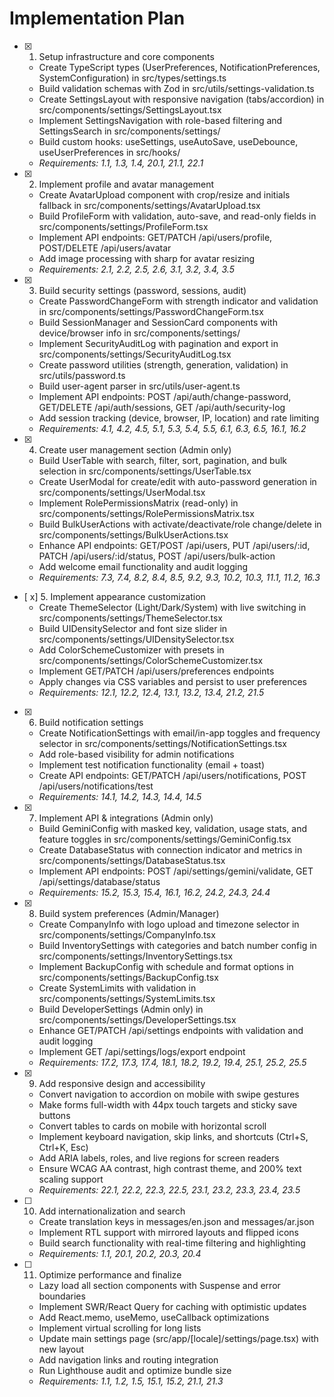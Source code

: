 # Implementation Plan

- [x] 1. Setup infrastructure and core components
  - Create TypeScript types (UserPreferences, NotificationPreferences, SystemConfiguration) in src/types/settings.ts
  - Build validation schemas with Zod in src/utils/settings-validation.ts
  - Create SettingsLayout with responsive navigation (tabs/accordion) in src/components/settings/SettingsLayout.tsx
  - Implement SettingsNavigation with role-based filtering and SettingsSearch in src/components/settings/
  - Build custom hooks: useSettings, useAutoSave, useDebounce, useUserPreferences in src/hooks/
  - _Requirements: 1.1, 1.3, 1.4, 20.1, 21.1, 22.1_

- [x] 2. Implement profile and avatar management
  - Create AvatarUpload component with crop/resize and initials fallback in src/components/settings/AvatarUpload.tsx
  - Build ProfileForm with validation, auto-save, and read-only fields in src/components/settings/ProfileForm.tsx
  - Implement API endpoints: GET/PATCH /api/users/profile, POST/DELETE /api/users/avatar
  - Add image processing with sharp for avatar resizing
  - _Requirements: 2.1, 2.2, 2.5, 2.6, 3.1, 3.2, 3.4, 3.5_

- [x] 3. Build security settings (password, sessions, audit)
  - Create PasswordChangeForm with strength indicator and validation in src/components/settings/PasswordChangeForm.tsx
  - Build SessionManager and SessionCard components with device/browser info in src/components/settings/
  - Implement SecurityAuditLog with pagination and export in src/components/settings/SecurityAuditLog.tsx
  - Create password utilities (strength, generation, validation) in src/utils/password.ts
  - Build user-agent parser in src/utils/user-agent.ts
  - Implement API endpoints: POST /api/auth/change-password, GET/DELETE /api/auth/sessions, GET /api/auth/security-log
  - Add session tracking (device, browser, IP, location) and rate limiting
  - _Requirements: 4.1, 4.2, 4.5, 5.1, 5.3, 5.4, 5.5, 6.1, 6.3, 6.5, 16.1, 16.2_

- [x] 4. Create user management section (Admin only)
  - Build UserTable with search, filter, sort, pagination, and bulk selection in src/components/settings/UserTable.tsx
  - Create UserModal for create/edit with auto-password generation in src/components/settings/UserModal.tsx
  - Implement RolePermissionsMatrix (read-only) in src/components/settings/RolePermissionsMatrix.tsx
  - Build BulkUserActions with activate/deactivate/role change/delete in src/components/settings/BulkUserActions.tsx
  - Enhance API endpoints: GET/POST /api/users, PUT /api/users/:id, PATCH /api/users/:id/status, POST /api/users/bulk-action
  - Add welcome email functionality and audit logging
  - _Requirements: 7.3, 7.4, 8.2, 8.4, 8.5, 9.2, 9.3, 10.2, 10.3, 11.1, 11.2, 16.3_

- [ x] 5. Implement appearance customization
  - Create ThemeSelector (Light/Dark/System) with live switching in src/components/settings/ThemeSelector.tsx
  - Build UIDensitySelector and font size slider in src/components/settings/UIDensitySelector.tsx
  - Add ColorSchemeCustomizer with presets in src/components/settings/ColorSchemeCustomizer.tsx
  - Implement GET/PATCH /api/users/preferences endpoints
  - Apply changes via CSS variables and persist to user preferences
  - _Requirements: 12.1, 12.2, 12.4, 13.1, 13.2, 13.4, 21.2, 21.5_

- [x] 6. Build notification settings
  - Create NotificationSettings with email/in-app toggles and frequency selector in src/components/settings/NotificationSettings.tsx
  - Add role-based visibility for admin notifications
  - Implement test notification functionality (email + toast)
  - Create API endpoints: GET/PATCH /api/users/notifications, POST /api/users/notifications/test
  - _Requirements: 14.1, 14.2, 14.3, 14.4, 14.5_

- [x] 7. Implement API & integrations (Admin only)
  - Build GeminiConfig with masked key, validation, usage stats, and feature toggles in src/components/settings/GeminiConfig.tsx
  - Create DatabaseStatus with connection indicator and metrics in src/components/settings/DatabaseStatus.tsx
  - Implement API endpoints: POST /api/settings/gemini/validate, GET /api/settings/database/status
  - _Requirements: 15.2, 15.3, 15.4, 16.1, 16.2, 24.2, 24.3, 24.4_

- [x] 8. Build system preferences (Admin/Manager)
  - Create CompanyInfo with logo upload and timezone selector in src/components/settings/CompanyInfo.tsx
  - Build InventorySettings with categories and batch number config in src/components/settings/InventorySettings.tsx
  - Implement BackupConfig with schedule and format options in src/components/settings/BackupConfig.tsx
  - Create SystemLimits with validation in src/components/settings/SystemLimits.tsx
  - Build DeveloperSettings (Admin only) in src/components/settings/DeveloperSettings.tsx
  - Enhance GET/PATCH /api/settings endpoints with validation and audit logging
  - Implement GET /api/settings/logs/export endpoint
  - _Requirements: 17.2, 17.3, 17.4, 18.1, 18.2, 19.2, 19.4, 25.1, 25.2, 25.5_

- [x] 9. Add responsive design and accessibility
  - Convert navigation to accordion on mobile with swipe gestures
  - Make forms full-width with 44px touch targets and sticky save buttons
  - Convert tables to cards on mobile with horizontal scroll
  - Implement keyboard navigation, skip links, and shortcuts (Ctrl+S, Ctrl+K, Esc)
  - Add ARIA labels, roles, and live regions for screen readers
  - Ensure WCAG AA contrast, high contrast theme, and 200% text scaling support
  - _Requirements: 22.1, 22.2, 22.3, 22.5, 23.1, 23.2, 23.3, 23.4, 23.5_

- [ ] 10. Add internationalization and search
  - Create translation keys in messages/en.json and messages/ar.json
  - Implement RTL support with mirrored layouts and flipped icons
  - Build search functionality with real-time filtering and highlighting
  - _Requirements: 1.1, 20.1, 20.2, 20.3, 20.4_

- [ ] 11. Optimize performance and finalize
  - Lazy load all section components with Suspense and error boundaries
  - Implement SWR/React Query for caching with optimistic updates
  - Add React.memo, useMemo, useCallback optimizations
  - Implement virtual scrolling for long lists
  - Update main settings page (src/app/[locale]/settings/page.tsx) with new layout
  - Add navigation links and routing integration
  - Run Lighthouse audit and optimize bundle size
  - _Requirements: 1.1, 1.2, 1.5, 15.1, 15.2, 21.1, 21.3_
